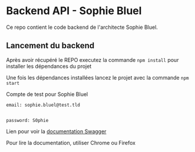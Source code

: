 # Backend API - Sophie Bluel

Ce repo contient le code backend de l'architecte Sophie Bluel. 

## Lancement du backend

Après avoir récupéré le REPO executez la commande `npm install` pour installer les dépendances du projet

Une fois les dépendances installées lancez le projet avec la commande `npm start`

Compte de test pour Sophie Bluel

```
email: sophie.bluel@test.tld


password: S0phie 
```
Lien pour voir la
[documentation Swagger](http://localhost:5678/api-docs/)

Pour lire la documentation, utiliser Chrome ou Firefox
